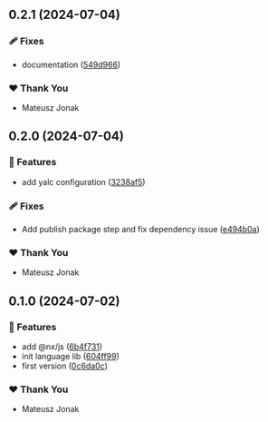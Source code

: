 ## 0.2.1 (2024-07-04)


### 🩹 Fixes

- documentation ([549d966](https://github.com/bluecontract/blue-js/commit/549d966))

### ❤️  Thank You

- Mateusz Jonak

## 0.2.0 (2024-07-04)


### 🚀 Features

- add yalc configuration ([3238af5](https://github.com/bluecontract/blue-js/commit/3238af5))

### 🩹 Fixes

- Add publish package step and fix dependency issue ([e494b0a](https://github.com/bluecontract/blue-js/commit/e494b0a))

### ❤️  Thank You

- Mateusz Jonak

## 0.1.0 (2024-07-02)


### 🚀 Features

- add @nx/js ([6b4f731](https://github.com/bluecontract/blue-js/commit/6b4f731))
- init language lib ([604ff99](https://github.com/bluecontract/blue-js/commit/604ff99))
- first version ([0c6da0c](https://github.com/bluecontract/blue-js/commit/0c6da0c))

### ❤️  Thank You

- Mateusz Jonak